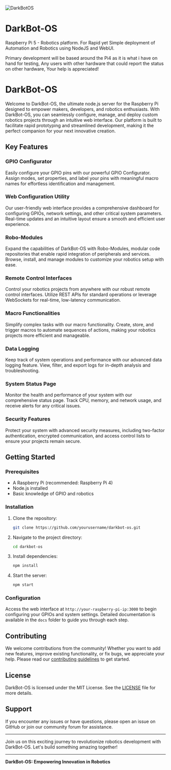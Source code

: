 ![DarkBotOS](https://github.com/3disturbed/DarkBot-OS/assets/9502162/7610585f-fe1b-42d3-a0c3-324a542f30a4)
# DarkBot-OS
Raspberry Pi 5 - Robotics platform. For Rapid yet Simple deployment of Automation and Robotics using NodeJS and WebUI.

Primary development will be based around the Pi4 as it is what i have on hand for testing, Any users with other hardware that could report the status on other hardware, Your help is appreciated!

# DarkBot-OS

Welcome to DarkBot-OS, the ultimate node.js server for the Raspberry Pi designed to empower makers, developers, and robotics enthusiasts. With DarkBot-OS, you can seamlessly configure, manage, and deploy custom robotics projects through an intuitive web interface. Our platform is built to facilitate rapid prototyping and streamlined development, making it the perfect companion for your next innovative creation.

## Key Features

### GPIO Configurator
Easily configure your GPIO pins with our powerful GPIO Configurator. Assign modes, set properties, and label your pins with meaningful macro names for effortless identification and management.

### Web Configuration Utility
Our user-friendly web interface provides a comprehensive dashboard for configuring GPIOs, network settings, and other critical system parameters. Real-time updates and an intuitive layout ensure a smooth and efficient user experience.

### Robo-Modules
Expand the capabilities of DarkBot-OS with Robo-Modules, modular code repositories that enable rapid integration of peripherals and services. Browse, install, and manage modules to customize your robotics setup with ease.

### Remote Control Interfaces
Control your robotics projects from anywhere with our robust remote control interfaces. Utilize REST APIs for standard operations or leverage WebSockets for real-time, low-latency communication.

### Macro Functionalities
Simplify complex tasks with our macro functionality. Create, store, and trigger macros to automate sequences of actions, making your robotics projects more efficient and manageable.

### Data Logging
Keep track of system operations and performance with our advanced data logging feature. View, filter, and export logs for in-depth analysis and troubleshooting.

### System Status Page
Monitor the health and performance of your system with our comprehensive status page. Track CPU, memory, and network usage, and receive alerts for any critical issues.

### Security Features
Protect your system with advanced security measures, including two-factor authentication, encrypted communication, and access control lists to ensure your projects remain secure.

## Getting Started

### Prerequisites
- A Raspberry Pi (recommended: Raspberry Pi 4)
- Node.js installed
- Basic knowledge of GPIO and robotics

### Installation
1. Clone the repository:
   ```sh
   git clone https://github.com/yourusername/darkbot-os.git
   ```
2. Navigate to the project directory:
   ```sh
   cd darkbot-os
   ```
3. Install dependencies:
   ```sh
   npm install
   ```
4. Start the server:
   ```sh
   npm start
   ```

### Configuration
Access the web interface at `http://your-raspberry-pi-ip:3000` to begin configuring your GPIOs and system settings. Detailed documentation is available in the `docs` folder to guide you through each step.

## Contributing
We welcome contributions from the community! Whether you want to add new features, improve existing functionality, or fix bugs, we appreciate your help. Please read our [contributing guidelines](CONTRIBUTING.md) to get started.

## License
DarkBot-OS is licensed under the MIT License. See the [LICENSE](LICENSE) file for more details.

## Support
If you encounter any issues or have questions, please open an issue on GitHub or join our community forum for assistance.

---

Join us on this exciting journey to revolutionize robotics development with DarkBot-OS. Let's build something amazing together!

---

**DarkBot-OS: Empowering Innovation in Robotics**
